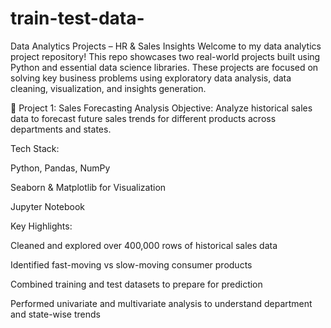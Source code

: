 # train-test-data-

Data Analytics Projects – HR & Sales Insights
Welcome to my data analytics project repository! This repo showcases two real-world projects built using Python and essential data science libraries. These projects are focused on solving key business problems using exploratory data analysis, data cleaning, visualization, and insights generation.

📁 Project 1: Sales Forecasting Analysis
Objective:
Analyze historical sales data to forecast future sales trends for different products across departments and states.

Tech Stack:

Python, Pandas, NumPy

Seaborn & Matplotlib for Visualization

Jupyter Notebook

Key Highlights:

Cleaned and explored over 400,000 rows of historical sales data

Identified fast-moving vs slow-moving consumer products

Combined training and test datasets to prepare for prediction

Performed univariate and multivariate analysis to understand department and state-wise trends


